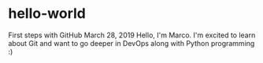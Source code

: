 # hello-world
First steps with GitHub March 28, 2019
Hello, I'm Marco. I'm excited to learn about Git 
and want to go deeper in DevOps along with Python programming :)
